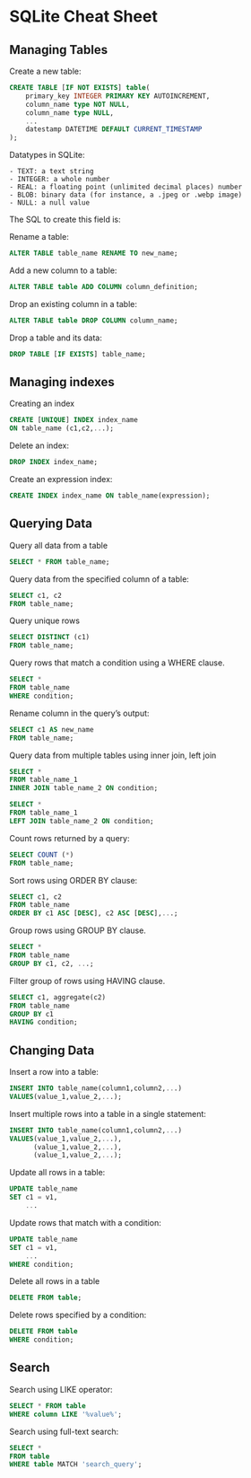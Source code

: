 # SQLite Cheat Sheet

## Managing Tables

Create a new table:

```sql
CREATE TABLE [IF NOT EXISTS] table(
    primary_key INTEGER PRIMARY KEY AUTOINCREMENT,
    column_name type NOT NULL,
    column_name type NULL,
    ...
    datestamp DATETIME DEFAULT CURRENT_TIMESTAMP
);
```

Datatypes in SQLite:

    - TEXT: a text string
    - INTEGER: a whole number
    - REAL: a floating point (unlimited decimal places) number
    - BLOB: binary data (for instance, a .jpeg or .webp image)
    - NULL: a null value

The SQL to create this field is: 

Rename a table:

```sql
ALTER TABLE table_name RENAME TO new_name;
```

Add a new column to a table:

```sql
ALTER TABLE table ADD COLUMN column_definition;
```

Drop an existing column in a table:

```sql
ALTER TABLE table DROP COLUMN column_name;
```

Drop a table and its data:

```sql
DROP TABLE [IF EXISTS] table_name;
```

## Managing indexes

Creating an index

```sql
CREATE [UNIQUE] INDEX index_name
ON table_name (c1,c2,...);
```

Delete an index:

```sql
DROP INDEX index_name;
```

Create an expression index:

```sql
CREATE INDEX index_name ON table_name(expression);
```

## Querying Data

Query all data from a table

```sql
SELECT * FROM table_name;
```

Query data from the specified column of a table:

```sql
SELECT c1, c2
FROM table_name;
```

Query unique rows

```sql
SELECT DISTINCT (c1)
FROM table_name;
```

Query rows that match a condition using a WHERE clause.

```sql
SELECT *
FROM table_name
WHERE condition;
```

Rename column in the query’s output:

```sql
SELECT c1 AS new_name
FROM table_name;
```

Query data from multiple tables using inner join, left join

```sql
SELECT * 
FROM table_name_1
INNER JOIN table_name_2 ON condition;
```

```sql
SELECT * 
FROM table_name_1
LEFT JOIN table_name_2 ON condition;
```

Count rows returned by a query:

```sql
SELECT COUNT (*)
FROM table_name;
```

Sort rows using ORDER BY clause:

```sql
SELECT c1, c2
FROM table_name
ORDER BY c1 ASC [DESC], c2 ASC [DESC],...;
```

Group rows using GROUP BY clause.

```sql
SELECT *
FROM table_name
GROUP BY c1, c2, ...;
```

Filter group of rows using HAVING clause.

```sql
SELECT c1, aggregate(c2)
FROM table_name
GROUP BY c1
HAVING condition;
```

## Changing Data

Insert a row into a table:

```sql
INSERT INTO table_name(column1,column2,...)
VALUES(value_1,value_2,...);
```

Insert multiple rows into a table in a single statement:

```sql
INSERT INTO table_name(column1,column2,...)
VALUES(value_1,value_2,...),
      (value_1,value_2,...),
      (value_1,value_2,...);
```

Update all rows in a table:

```sql
UPDATE table_name
SET c1 = v1,
    ...
```

Update rows that match with a condition:

```sql
UPDATE table_name
SET c1 = v1,
    ...
WHERE condition;
```

Delete all rows in a table

```sql
DELETE FROM table;
```

Delete rows specified by a condition:

```sql
DELETE FROM table
WHERE condition;
```

## Search

Search using LIKE operator:

```sql
SELECT * FROM table
WHERE column LIKE '%value%';
```

Search using full-text search:

```sql
SELECT * 
FROM table
WHERE table MATCH 'search_query';
```
